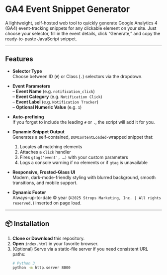 # GA4 Event Snippet Generator

A lightweight, self-hosted web tool to quickly generate Google Analytics 4 (GA4) event-tracking snippets for any clickable element on your site. Just choose your selector, fill in the event details, click “Generate,” and copy the ready-to-paste JavaScript snippet.

---

## Features

- **Selector Type**  
  Choose between ID (`#`) or Class (`.`) selectors via the dropdown.

- **Event Parameters**  
  – **Event Name** (e.g. `notification_click`)  
  – **Event Category** (e.g. `Notification Click`)  
  – **Event Label** (e.g. `Notification Tracker`)  
  – **Optional Numeric Value** (e.g. `1`)  

- **Auto-prefixing**  
  If you forget to include the leading `#` or `.`, the script will add it for you.

- **Dynamic Snippet Output**  
  Generates a self-contained, `DOMContentLoaded`-wrapped snippet that:
  1. Locates all matching elements  
  2. Attaches a `click` handler  
  3. Fires `gtag('event', …)` with your custom parameters  
  4. Logs a console warning if no elements or if `gtag` is unavailable

- **Responsive, Frosted-Glass UI**  
  Modern, dark-mode-friendly styling with blurred background, smooth transitions, and mobile support.

- **Dynamic Footer**  
  Always-up-to-date © year (`©2025 Strops Marketing, Inc. | All rights reserved.`) inserted on page load.

---

## 📦 Installation

1. **Clone or Download** this repository.  
2. **Open** `index.html` in your favorite browser.  
3. (Optional) Serve via a static-file server if you need consistent URL paths:
   ```bash
   # Python 3
   python -m http.server 8000
